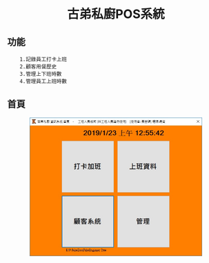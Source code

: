 # <p align="center">古弟私廚POS系統</p>

## 功能
        1.記錄員工打卡上班
        2.顧客用餐歷史
        3.管理上下班時數
        4.管理員工上班時數
    
## 首頁
<p align="center">
<img src ="img/index.jpg" width = 400>
</p>
